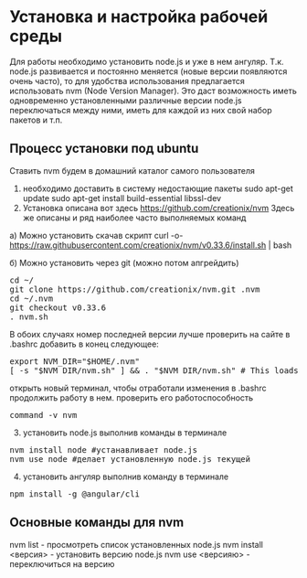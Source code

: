 Установка и настройка рабочей среды
===================================

Для работы необходимо установить node.js и уже в нем ангуляр. Т.к. node.js 
развивается и постоянно меняется (новые версии появляются очень часто), то
для удобства использования предлагается использовать nvm (Node Version Manager).
Это даст возможность иметь одновременно установленными различные версии node.js
переключаться между ними, иметь для каждой из них свой набор пакетов и т.п.

Процесс установки под ubuntu
----------------------------

Ставить nvm будем в домашний каталог самого пользователя
1) необходимо доставить в систему недостающие пакеты
    sudo apt-get update
    sudo apt-get install build-essential libssl-dev
2) Установка описана вот здесь
https://github.com/creationix/nvm
Здесь же описаны и ряд наиболее часто выполняемых команд

a) Можно установить скачав скрипт
curl -o- https://raw.githubusercontent.com/creationix/nvm/v0.33.6/install.sh | bash

б) Можно установить через git (можно потом апгрейдить)
<pre>
cd ~/
git clone https://github.com/creationix/nvm.git .nvm
cd ~/.nvm 
git checkout v0.33.6
. nvm.sh
</pre>

В обоих случаях номер последней версии лучше проверить на сайте
в .bashrc добавить в конец следующее:
<pre>
export NVM_DIR="$HOME/.nvm"
[ -s "$NVM_DIR/nvm.sh" ] && . "$NVM_DIR/nvm.sh" # This loads nvm
</pre>
открыть новый терминал, чтобы отработали изменения в .bashrc
продолжить работу в нем.
проверить его работоспособность
<pre>
command -v nvm
</pre>

3) установить node.js выполнив команды в терминале
<pre>
nvm install node #устанавливает node.js
nvm use node #делает установленную node.js текущей
</pre>

4) установить ангуляр выполнив команду в терминале
<pre>
npm install -g @angular/cli
</pre>

Основные команды для nvm
------------------------
 nvm list - просмотреть список установленных node.js
 nvm install <версия> - установить версию node.js
 nvm use <версияю> - переключиться на версию
 